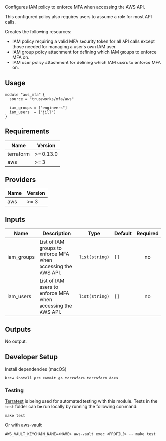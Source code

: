 <!-- BEGINNING OF PRE-COMMIT-TERRAFORM DOCS HOOK -->
Configures IAM policy to enforce MFA when accessing the AWS API.

This configured policy also requires users to assume a role for most API calls.

Creates the following resources:

* IAM policy requiring a valid MFA security token for all API calls except those needed for managing a user's own IAM user.
* IAM group policy attachment for defining which IAM groups to enforce MFA on.
* IAM user policy attachment for defining which IAM users to enforce MFA on.

## Usage

```hcl
module "aws_mfa" {
  source = "trussworks/mfa/aws"

  iam_groups = ["engineers"]
  iam_users  = ["jill"]
}
```

## Requirements

| Name | Version |
|------|---------|
| terraform | >= 0.13.0 |
| aws | >= 3 |

## Providers

| Name | Version |
|------|---------|
| aws | >= 3 |

## Inputs

| Name | Description | Type | Default | Required |
|------|-------------|------|---------|:--------:|
| iam\_groups | List of IAM groups to enforce MFA when accessing the AWS API. | `list(string)` | `[]` | no |
| iam\_users | List of IAM users to enforce MFA when accessing the AWS API. | `list(string)` | `[]` | no |

## Outputs

No output.

<!-- END OF PRE-COMMIT-TERRAFORM DOCS HOOK -->

## Developer Setup

Install dependencies (macOS)

```shell
brew install pre-commit go terraform terraform-docs
```

### Testing

[Terratest](https://github.com/gruntwork-io/terratest) is being used for
automated testing with this module. Tests in the `test` folder can be run
locally by running the following command:

```text
make test
```

Or with aws-vault:

```text
AWS_VAULT_KEYCHAIN_NAME=<NAME> aws-vault exec <PROFILE> -- make test
```
